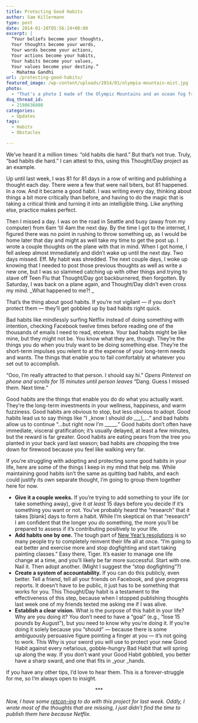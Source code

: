 ```yaml
---
title: Protecting Good Habits
author: Sam Killermann
type: post
date: 2014-01-28T05:56:24+00:00
excerpt: |
  “Your beliefs become your thoughts, 
  Your thoughts become your words, 
  Your words become your actions, 
  Your actions become your habits, 
  Your habits become your values, 
  Your values become your destiny.”
  - Mahatma Gandhi
url: /protecting-good-habits/
featured_image: /wp-content/uploads/2014/01/olympia-mountain-mist.jpg
photo:
  - "That's a photo I made of the Olympic Mountains and an ocean fog from the plane on the way to Seattle. So beautiful. I want to live right where I was when I took that photo."
dsq_thread_id:
  - 2198636808
categories:
  - Updates
tags:
  - Habits
  - Obstacles

---
```

We&#8217;ve heard it a million times: &#8220;old habits die hard.&#8221; But that&#8217;s not true. Truly, &#8220;bad habits die hard.&#8221; I can attest to this, using this Thought/Day project as an example.

Up until last week, I was 81 for 81 days in a row of writing and publishing a thought each day. There were a few that were nail biters, but 81 happened. In a row. And it became a good habit. I was writing every day, thinking about things a bit more critically than before, and having to do the magic that is taking a critical think and turning it into an intelligible thing. Like anything else, practice makes perfect.

Then I missed a day. I was on the road in Seattle and busy (away from my computer) from 6am &#8217;til 4am the next day. By the time I got to the internet, I figured there was no point in rushing to throw something up, as I would be home later that day and might as well take my time to get the post up. I wrote a couple thoughts on the plane with that in mind. When I got home, I fell asleep almost immediately and didn&#8217;t wake up until the next day. Two days missed. Eff. My habit was shredded. The next couple days, I woke up knowing that I needed to post those previous thoughts as well as write a new one, but I was so slammed catching up with other things and trying to stave off Teen Flu that Thought/Day got backburnered, then forgotten. By Saturday, I was back on a plane again, and Thought/Day didn&#8217;t even cross my mind. _What happened to me?! _

That&#8217;s the thing about good habits. If you&#8217;re not vigilant &#8212; if you don&#8217;t protect them &#8212; they&#8217;ll get gobbled up by bad habits right quick.

Bad habits like mindlessly surfing Netflix instead of doing something with intention, checking Facebook twelve times before reading one of the thousands of emails I need to read, etcetera. Your bad habits might be like mine, but they might not be. You know what they are, though. They&#8217;re the things you do when you truly want to be doing something else. They&#8217;re the short-term impulses you relent to at the expense of your long-term needs and wants. The things that enable you to fail comfortably at whatever you set out to accomplish.

&#8220;Ooo, I&#8217;m really attracted to that person. I should say hi.&#8221; *_Opens Pinterest on phone and scrolls for 15 minutes until person leaves_* &#8220;Dang. Guess I missed them. Next time.&#8221;

Good habits are the things that enable you do do what you actually want. They&#8217;re the long-term investments in your wellness, happiness, and warm fuzziness. Good habits are obvious to stop, but less obvious to adopt. Good habits lead us to say things like &#8220;I _know I should _do __\_\\_\_&#8230;&#8221; and bad habits allow us to continue &#8220;&#8230;but right now I&#8217;m \_\_\___.&#8221; Good habits don&#8217;t often have immediate, visceral gratification; it&#8217;s usually delayed, at least a few minutes, but the reward is far greater. Good habits are eating pears from the tree you planted in your back yard last season; bad habits are chopping the tree down for firewood because you feel like walking very far.

If you&#8217;re struggling with adopting and protecting some good habits in your life, here are some of the things I keep in my mind that help me. While maintaining good habits isn&#8217;t the same as quitting bad habits, and each could justify its own separate thought, I&#8217;m going to group them together here for now.

  * **Give it a couple weeks.** If you&#8217;re trying to add something to your life (or take something away), give it _at least_ 15 days before you decide if it&#8217;s something you want or not. You&#8217;ve probably heard the &#8220;research&#8221; that it takes [blank] days to form a habit. While I&#8217;m skeptical on that &#8220;research&#8221; I am confident that the longer you do something, the more you&#8217;ll be prepared to assess if it&#8217;s contributing positively to your life.
  * **Add habits one by one.** The tough part of [New Year&#8217;s resolutions][1] is so many people try to completely reinvent their life all at once. &#8220;I&#8217;m going to eat better and exercise more and stop dogfighting and start taking painting classes.&#8221; Easy there, Tiger. It&#8217;s easier to manage one life change at a time, and you&#8217;ll likely be far more successful. Start with one. Nail it. Then adopt another. (Might I suggest the &#8220;stop dogfighting&#8221;?)
  * **Create a system of accountability.** If you can do this publicly, even better. Tell a friend, tell all your friends on Facebook, and give progress reports. It doesn&#8217;t have to be public, it just has to be something that works for you. This Thought/Day habit is a testament to the effectiveness of this step, because when I stopped publishing thoughts last week one of my friends texted me asking me if I was alive.
  * **Establish a clear vision.** What is the purpose of this habit in your life? Why are you doing it? You don&#8217;t need to have a &#8220;goal&#8221; (e.g., &#8220;lose 15 pounds by August&#8221;), but you need to know why you&#8217;re doing it. If you&#8217;re doing it solely because you &#8220;should&#8221; &#8212; because there is some ambiguously persuasive figure pointing a finger at you &#8212; it&#8217;s not going to work. This Why is your sword you will use to protect your new Good Habit against every nefarious, gobble-hungry Bad Habit that will spring up along the way. If you don&#8217;t want your Good Habit gobbled, you better have a sharp sward, and one that fits in _your _hands.

If you have any other tips, I&#8217;d love to hear them. This is a forever-struggle for me, so I&#8217;m always open to insight.

<p style="text-align: center;">
  ***
</p>

<p style="text-align: left;">
  <em>Now, I have some <a href="http://en.wikipedia.org/wiki/Retroactive_continuity" target="_blank">retcon-ing</a> to do with this project for last week. Oddly, I wrote most of the thoughts that are missing, I just didn&#8217;t find the time to publish them here because Netflix.</em>
</p>

 [1]: http://samkillermann.wpengine.com/new-years-resolutions-happy-world/ "If Everyone Made these 12 New Year’s Resolutions, the World Would Be Happier"